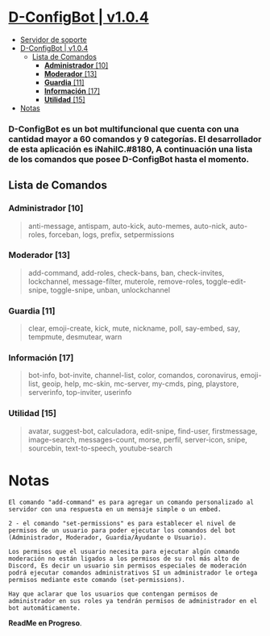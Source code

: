 # [D-ConfigBot | v1.0.4](https://discord.com/api/oauth2/authorize?client_id=656966356037533713&permissions=1642824465911&scope=bot)

- [Servidor de soporte](https://discord.gg/NJjVbSK)
- [D-ConfigBot | v1.0.4](#d-configbot--v104)
  - [Lista de Comandos](#lista-de-comandos)
    - [**Administrador** [10]](#administrador-10)
    - [**Moderador** [13]](#moderador-13)
    - [**Guardia** [11]](#guardia-11)
    - [**Información** [17]](#información-17)
    - [**Utilidad** [15]](#utilidad-15)
- [Notas](#notas)

### **D-ConfigBot** es un bot **multifuncional** que cuenta con una cantidad mayor a **60** comandos y **9** categorías. El desarrollador de esta aplicación es **iNahilC.#8180**, A continuación una lista de los comandos que posee **D-ConfigBot** hasta el momento.


## Lista de Comandos
### **Administrador** [10]
> anti-message, antispam, auto-kick, auto-memes, auto-nick, auto-roles, forceban, logs, prefix, setpermissions

### **Moderador** [13]
> add-command, add-roles, check-bans, ban, check-invites, lockchannel, message-filter, muterole, remove-roles, toggle-edit-snipe, toggle-snipe, unban, unlockchannel

### **Guardia** [11]
> clear, emoji-create, kick, mute, nickname, poll, say-embed, say, tempmute, desmutear, warn

### **Información** [17]
> bot-info, bot-invite, channel-list, color, comandos, coronavirus, emoji-list, geoip, help, mc-skin, mc-server, my-cmds, ping, playstore, serverinfo, top-inviter, userinfo

### **Utilidad** [15]
> avatar, suggest-bot, calculadora, edit-snipe, find-user, firstmessage, image-search, messages-count, morse, perfil, server-icon, snipe, sourcebin, text-to-speech, youtube-search

# Notas

```
El comando "add-command" es para agregar un comando personalizado al servidor con una respuesta en un mensaje simple o un embed.

2 - el comando "set-permissions" es para establecer el nivel de permisos de un usuario para poder ejecutar los comandos del bot (Administrador, Moderador, Guardia/Ayudante o Usuario). 

Los permisos que el usuario necesita para ejecutar algún comando moderación no están ligados a los permisos de su rol más alto de Discord, Es decir un usuario sin permisos especiales de moderación podrá ejecutar comandos administrativos SI un administrador le ortega permisos mediante este comando (set-permissions).

Hay que aclarar que los usuarios que contengan permisos de administrador en sus roles ya tendrán permisos de administrador en el bot automáticamente.
```
**ReadMe en Progreso**.